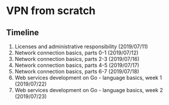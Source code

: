 # VPN from scratch

## Timeline
1. Licenses and administrative responsibility (2019/07/11)
2. Network connection basics, parts 0-1 (2019/07/12)
3. Network connection basics, parts 2-3 (2019/07/16)
4. Network connection basics, parts 4-5 (2019/07/17)
5. Network connection basics, parts 6-7 (2019/07/18)
6. Web services development on Go - language basics, week 1 (2019/07/22)
7. Web services development on Go - language basics, week 2 (2019/07/23)
